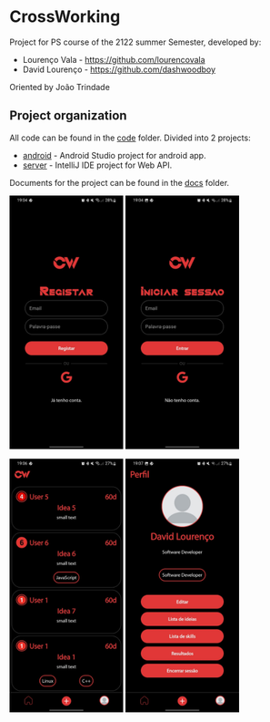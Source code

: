 # CrossWorking

Project for PS course of the 2122 summer Semester, developed by:

* Lourenço Vala - https://github.com/lourencovala
* David Lourenço - https://github.com/dashwoodboy

Oriented by João Trindade

## Project organization

All code can be found in the [code](code) folder. Divided into 2 projects:

* [android](code/android/) - Android Studio project for android app.
* [server](code/server/) - IntelliJ IDE project for Web API.

Documents for the project can be found in the [docs](docs) folder.


<img src="./img/register.jpeg" alt="register" width="200"/> <img src="./img/login.jpeg" alt="login" width="200"/>

<img src="./img/feed.jpeg" alt="feed" width="200"/> <img src="./img/profile.jpeg" alt="profile" width="200"/>